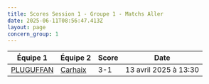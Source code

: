 ```yaml
---
title: Scores Session 1 - Groupe 1 - Matchs Aller
date: 2025-06-11T08:56:47.413Z
layout: page
concern_group: 1
---
```




| Équipe 1 | Équipe 2 | Score | Date |
|----------|----------|-------|------|
| [PLUGUFFAN](/teams/PLUGUFFAN) | [Carhaix](/teams/Carhaix) | 3-1 | 13 avril 2025 à 13:30 |
